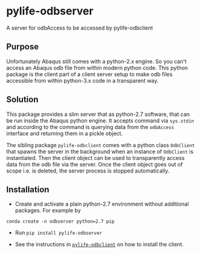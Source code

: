 # pylife-odbserver

A server for odbAccess to be accessed by pylife-odbclient


## Purpose

Unfortunately Abaqus still comes with a python-2.x engine. So you can't access
an Abaqus odb file from within modern python code. This python package is the
client part of a client server setup to make odb files accessible from within
python-3.x code in a transparent way.


## Solution

This package provides a slim server that as python-2.7 software, that can be
run inside the Abaqus python engine. It accepts command via `sys.stdin` and
according to the command is querying data from the `odbAccess` interface and
returning them in a pickle object.

The sibling package `pylife-odbclient` comes with a python class `OdbClient`
that spawns the server in the background when an instance of `OdbClient` is
instantiated. Then the client object can be used to transparently access data
from the odb file via the server. Once the client object goes out of scope
i.e. is deleted, the server process is stopped automatically.


## Installation

* Create and activate a plain python-2.7 environment without additional
  packages.  For example by
```
conda create -n odbserver python=2.7 pip
```

* Run `pip install pylife-odbserver`

* See the instructions in <a href="../odbclient/">`pylife-odbclient`</a> on how
  to install the client.
